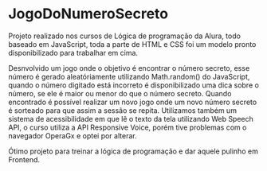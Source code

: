 # JogoDoNumeroSecreto
Projeto realizado nos cursos de Lógica de programação da Alura, todo baseado em JavaScript, toda a parte de HTML e CSS foi um modelo pronto disponibilizado para trabalhar em cima.

Desnvolvido um jogo onde o objetivo é encontrar o número secreto, esse número é gerado aleatóriamente utilizando Math.random() do JavaScript, quando o número digitado está incorreto é disponibilizado uma dica sobre o número, se ele é maior ou menor do que o número secreto. Quando encontrado é possível realizar um novo jogo onde um novo número secreto é sorteado para que assim a sessão se repita. Utilizamos também um sistema de acessibilidade em que lê o texto da tela utilizando Web Speech API, o curso utiliza a API Responsive Voice, porém tive problemas com o navegador OperaGx e optei por alterar.

Ótimo projeto para treinar a lógica de programação e dar aquele pulinho em Frontend.
